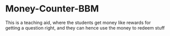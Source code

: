 # Money-Counter-BBM
This is a teaching aid, where the students get money like rewards for getting a question right, and they can hence use the money to redeem stuff
